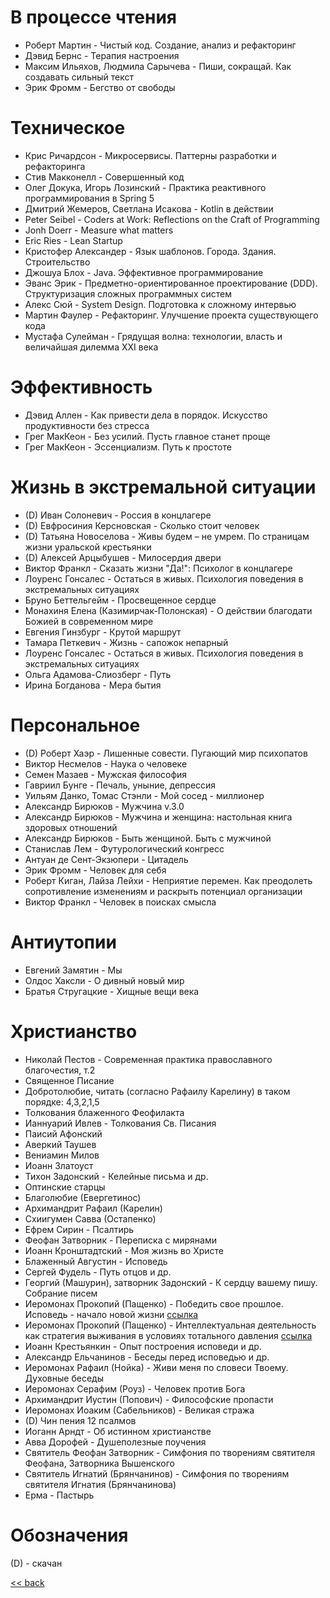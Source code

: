 # В процессе чтения

- Роберт Мартин - Чистый код. Создание, анализ и рефакторинг
- Дэвид Бернс - Терапия настроения
- Максим Ильяхов, Людмила Сарычева - Пиши, сокращай. Как создавать сильный текст
- Эрик Фромм - Бегство от свободы

# Техническое

- Крис Ричардсон - Микросервисы. Паттерны разработки и рефакторинга
- Стив Макконелл - Совершенный код
- Олег Докука, Игорь Лозинский - Практика реактивного программирования в Spring 5
- Дмитрий Жемеров, Светлана Исакова - Kotlin в действии
- Peter Seibel - Coders at Work: Reflections on the Craft of Programming
- Jonh Doerr - Measure what matters
- Eric Ries - Lean Startup
- Кристофер Александер - Язык шаблонов. Города. Здания. Строительство
- Джошуа Блох - Java. Эффективное программирование
- Эванс Эрик - Предметно-ориентированное проектирование (DDD). Структуризация сложных программных систем
- Алекс Сюй - System Design. Подготовка к сложному интервью
- Мартин Фаулер - Рефакторинг. Улучшение проекта существующего кода
- Мустафа Сулейман - Грядущая волна: технологии, власть и величайшая дилемма XXI века

# Эффективность

- Дэвид Аллен - Как привести дела в порядок. Искусство продуктивности без стресса
- Грег МакКеон - Без усилий. Пусть главное станет проще
- Грег МакКеон - Эссенциализм. Путь к простоте

# Жизнь в экстремальной ситуации

- (D) Иван Солоневич - Россия в концлагере
- (D) Евфросиния Керсновская - Сколько стоит человек
- (D) Татьяна Новоселова - Живы будем – не умрем. По страницам жизни уральской крестьянки
- (D) Алексей Арцыбушев - Милосердия двери
- Виктор Франкл - Сказать жизни "Да!": Психолог в концлагере
- Лоуренс Гонсалес - Остаться в живых. Психология поведения в экстремальных ситуациях
- Бруно Беттельгейм - Просвещенное сердце
- Монахиня Елена (Казимирчак-Полонская) - О действии благодати Божией в современном мире
- Евгения Гинзбург - Крутой маршрут
- Тамара Петкевич - Жизнь - сапожок непарный
- Лоуренс Гонсалес - Остаться в живых. Психология поведения в экстремальных ситуациях
- Ольга Адамова-Слиозберг - Путь
- Ирина Богданова - Мера бытия

# Персональное

- (D) Роберт Хаэр - Лишенные совести. Пугающий мир психопатов
- Виктор Несмелов - Наука о человеке
- Семен Мазаев - Мужская философия
- Гавриил Бунге - Печаль, уныние, депрессия
- Уильям Данко, Томас Стэнли - Мой сосед - миллионер
- Александр Бирюков - Мужчина v.3.0
- Александр Бирюков - Мужчина и женщина: настольная книга здоровых отношений
- Александр Бирюков - Быть женщиной. Быть с мужчиной
- Станислав Лем - Футурологический конгресс
- Антуан де Сент-Экзюпери - Цитадель
- Эрик Фромм - Человек для себя
- Роберт Киган, Лайза Лейхи - Неприятие перемен. Как преодолеть сопротивление изменениям и раскрыть потенциал
  организации
- Виктор Франкл - Человек в поисках смысла

# Антиутопии

- Евгений Замятин - Мы
- Олдос Хаксли - О дивный новый мир
- Братья Стругацкие - Хищные вещи века

# Христианство

- Николай Пестов - Современная практика православного благочестия, т.2
- Священное Писание
- Добротолюбие, читать (согласно Рафаилу Карелину) в таком порядке: 4,3,2,1,5
- Толкования блаженного Феофилакта
- Ианнуарий Ивлев - Толкования Св. Писания
- Паисий Афонский
- Аверкий Таушев
- Вениамин Милов
- Иоанн Златоуст
- Тихон Задонский - Келейные письма и др.
- Оптинские старцы
- Благолюбие (Евергетинос)
- Архимандрит Рафаил (Карелин)
- Схиигумен Савва (Остапенко)
- Ефрем Сирин - Псалтирь
- Феофан Затворник - Переписка с мирянами
- Иоанн Кронштадтский - Моя жизнь во Христе
- Блаженный Августин - Исповедь
- Сергей Фудель - Путь отцов и др.
- Георгий (Машурин), затворник Задонский - К сердцу вашему пишу. Собрание писем
- Иеромонах Прокопий (Пащенко) - Победить свое прошлое. Исповедь - начало новой
  жизни [ссылка](https://solovki-monastyr.ru/abba-page/confession/1395)
- Иеромонах Прокопий (Пащенко) - Интеллектуальная деятельность как стратегия выживания в условиях тотального
  давления [ссылка](https://solovki-monastyr.ru/abba-page/solovki_page/2170/)
- Иоанн Крестьянкин - Опыт построения исповеди и др.
- Александр Ельчанинов - Беседы перед исповедью и др.
- Иеромонах Рафаил (Нойка) - Живи меня по словеси Твоему. Духовные беседы
- Иеромонах Серафим (Роуз) - Человек против Бога
- Архимандрит Иустин (Попович) - Философские пропасти
- Иеромонах Иоаким (Сабельников) - Великая стража
- (D) Чин пения 12 псалмов
- Иоганн Арндт - Об истинном христианстве
- Авва Дорофей - Душеполезные поучения
- Святитель Феофан Затворник - Симфония по творениям святителя Феофана, Затворника Вышенского
- Святитель Игнатий (Брянчанинов) - Симфония по творениям святителя Игнатия (Брянчанинова)
- Ерма - Пастырь

# Обозначения

(D) - скачан

[<< back](README.md)
